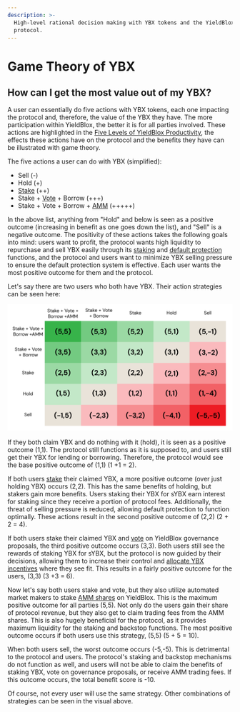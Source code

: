 ```yaml
---
description: >-
  High-level rational decision making with YBX tokens and the YieldBlox
  protocol.
---
```


# Game Theory of YBX

## How can I get the most value out of my YBX?

A user can essentially do five actions with YBX tokens, each one impacting the protocol and, therefore, the value of the YBX they have. The more participation within YieldBlox, the better it is for all parties involved. These actions are highlighted in the [Five Levels of YieldBlox Productivity](ybx-tokenomics.md#the-five-levels-of-ybx-productivity), the effects these actions have on the protocol and the benefits they have can be illustrated with game theory.&#x20;

The five actions a user can do with YBX (simplified):

* Sell (-)
* Hold (+)
* [Stake](ybx-tokenomics.md#level-1-users-can-stake-ybx-to-earn-a-portion-of-yieldblox-protocol-revenue) (++)
* Stake + [Vote](ybx-tokenomics.md#level-4-users-can-use-sybx-to-vote-on-the-allocation-of-ybx-incentives-to-different-lending-pools) + Borrow (+++)
* Stake + Vote + Borrow + [AMM](ybx-tokenomics.md#level-4-users-can-use-sybx-to-vote-on-the-allocation-of-ybx-incentives-to-different-lending-pools) (+++++)

In the above list, anything from "Hold" and below is seen as a positive outcome (increasing in benefit as one goes down the list), and "Sell" is a negative outcome. The positivity of these actions takes the following goals into mind: users want to profit, the protocol wants high liquidity to repurchase and sell YBX easily through its [staking](../staking.md#how-does-staking-work-on-yieldblox) and [default protection](ybx-backstop.md#how-does-ybx-default-protection-remove-counterparty-risk) functions, and the protocol and users want to minimize YBX selling pressure to ensure the default protection system is effective. Each user wants the most positive outcome for them and the protocol.

Let's say there are two users who both have YBX. Their action strategies can be seen here:

![](<../../.gitbook/assets/ybx game theory - borrow@3x.png>)

If they both claim YBX and do nothing with it (hold), it is seen as a positive outcome (1,1). The protocol still functions as it is supposed to, and users still get their YBX for lending or borrowing. Therefore, the protocol would see the base positive outcome of (1,1) (1 +1 = 2).

If both users [stake](../staking.md) their claimed YBX, a more positive outcome (over just holding YBX) occurs (2,2). This has the same benefits of holding, but stakers gain more benefits. Users staking their YBX for sYBX earn interest for staking since they receive a portion of protocol fees. Additionally, the threat of selling pressure is reduced, allowing default protection to function optimally. These actions result in the second positive outcome of (2,2) (2 + 2 = 4).

If both users stake their claimed YBX and [vote](../governance.md) on YieldBlox governance proposals, the third positive outcome occurs (3,3). Both users still see the rewards of staking YBX for sYBX, but the protocol is now guided by their decisions, allowing them to increase their control and [allocate YBX incentives](../governance.md#ybx-incentive-allocations) where they see fit. This results in a fairly positive outcome for the users, (3,3) (3 +3 = 6).

Now let's say both users stake and vote, but they also utilize automated market makers to stake [AMM shares](ybx-tokenomics.md) on YieldBlox. This is the maximum positive outcome for all parties (5,5). Not only do the users gain their share of protocol revenue, but they also get to claim trading fees from the AMM shares. This is also hugely beneficial for the protocol, as it provides maximum liquidity for the staking and backstop functions. The most positive outcome occurs if both users use this strategy, (5,5) (5 + 5 = 10).

When both users sell, the worst outcome occurs (-5,-5). This is detrimental to the protocol and users. The protocol's staking and backstop mechanisms do not function as well, and users will not be able to claim the benefits of staking YBX, vote on governance proposals, or receive AMM trading fees. If this outcome occurs, the total benefit score is -10.

Of course, not every user will use the same strategy. Other combinations of strategies can be seen in the visual above.
